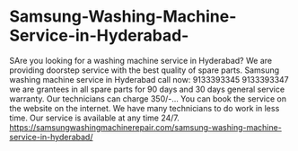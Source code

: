 # Samsung-Washing-Machine-Service-in-Hyderabad-
 SAre you looking for a washing machine service in Hyderabad? We are providing doorstep service with the best quality of spare parts. Samsung washing machine service in Hyderabad call now: 9133393345 9133393347 we are grantees in all spare parts for 90 days and 30 days general service warranty. Our technicians can charge 350/-... You can book the service on the website on the internet. We have many technicians to do work in less time. Our service is available at any time 24/7.   https://samsungwashingmachinerepair.com/samsung-washing-machine-service-in-hyderabad/
